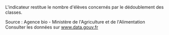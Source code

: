 <p>
L'indicateur restitue le nombre d'élèves concernés par le dédoublement des classes.
</p>
<p class="font-italic body-2">Source : Agence bio - Ministère de l'Agriculture et de l'Alimentation <br> Consulter les données sur <a target="_blank" href="https://www.data.gouv.fr/fr/datasets/barometre-des-resultats-de-laction-publique/">www.data.gouv.fr</a></p>
